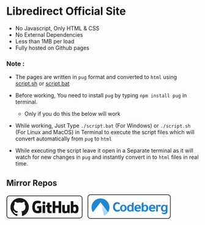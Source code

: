 # Libredirect Official Site

- No Javascript, Only HTML & CSS
- No External Dependencies
- Less than 1MB per load
- Fully hosted on Github pages


### Note :

- The pages are written in `pug` format and converted to `html` using [script.sh](./script.sh) or [script.bat](./script.bat)

- Before working, You need to install `pug` by typing `npm install pug` in terminal.
    - Only if you do this the below will work

- While working, Just Type `./script.bat` (For Windows) or `./script.sh` (For Linux and MacOS) in Terminal to execute the script files which will convert automatically from `pug` to `html`

- While executing the script leave it open in a Separate terminal as it will watch for new changes in `pug` and instantly convert in to `html` files in real time.

## Mirror Repos
[![GitHub](https://raw.githubusercontent.com/ManeraKai/manerakai/main/icons/github.svg)](https://github.com/libredirect/libredirect.github.io)&nbsp;&nbsp;
[![Codeberg](https://raw.githubusercontent.com/ManeraKai/manerakai/main/icons/codeberg.svg)](https://codeberg.org/LibRedirect/libredirect.github.io)&nbsp;&nbsp;
